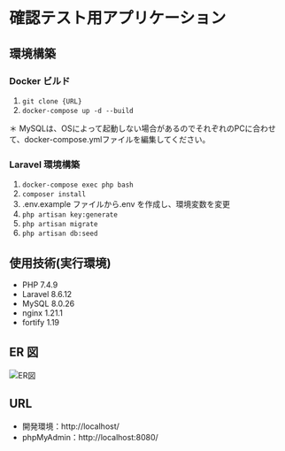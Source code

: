 # 確認テスト用アプリケーション

## 環境構築

### Docker ビルド

1. `git clone {URL}`
2. `docker-compose up -d --build`

＊ MySQLは、OSによって起動しない場合があるのでそれぞれのPCに合わせて、docker-compose.ymlファイルを編集してください。

### Laravel 環境構築

1. `docker-compose exec php bash`
2. `composer install`
3. .env.example ファイルから.env を作成し、環境変数を変更
4. `php artisan key:generate`
5. `php artisan migrate`
6. `php artisan db:seed`

## 使用技術(実行環境)

- PHP 7.4.9
- Laravel 8.6.12
- MySQL 8.0.26
- nginx 1.21.1
- fortify 1.19

## ER 図

![ER図](ER図.png)

## URL

- 開発環境：http://localhost/
- phpMyAdmin：http://localhost:8080/
